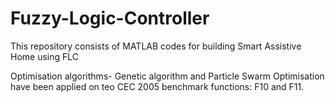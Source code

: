 # Fuzzy-Logic-Controller

This repository consists of MATLAB codes for building Smart Assistive Home using FLC

Optimisation algorithms- Genetic algorithm and Particle Swarm Optimisation have been applied on teo CEC 2005 benchmark functions: F10 and F11.
